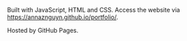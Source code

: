 Built with JavaScript, HTML and CSS. Access the website via https://annaznguyn.github.io/portfolio/.

Hosted by GitHub Pages.